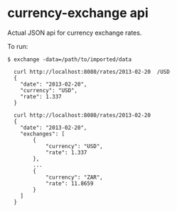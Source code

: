 # currency-exchange api

Actual JSON api for currency exchange rates.

To run:

```
$ exchange -data=/path/to/imported/data
```

```
  curl http://localhost:8080/rates/2013-02-20  /USD
  {
    "date": "2013-02-20",
    "currency": "USD",
    "rate": 1.337
  }
```

```
  curl http://localhost:8080/rates/2013-02-20
  {
    "date": "2013-02-20",
    "exchanges": [
        {
            "currency": "USD",
            "rate": 1.337
        },
        ...
        {
            "currency": "ZAR",
            "rate": 11.8659
        }
    ]
  }
```